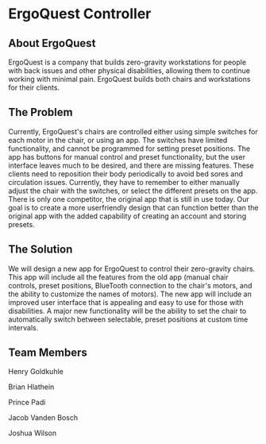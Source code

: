 # ErgoQuest Controller

## About ErgoQuest
ErgoQuest is a company that builds zero-gravity workstations for people with back issues and other physical disabilities, allowing them to continue working with minimal pain. ErgoQuest builds both chairs and workstations for their clients. 

## The Problem
Currently, ErgoQuest's chairs are controlled either using simple switches for each motor in the chair, or using an app. The switches have limited functionality, and cannot be programmed for setting preset positions. The app has buttons for manual control and preset functionality, but the user interface leaves much to be desired, and there are missing features.  These clients need to reposition their body periodically to avoid bed sores and circulation issues. Currently, they have to remember to either manually adjust the chair with the switches, or select the different presets on the app. There is only one competitor, the original app that is still in use today. Our goal is to create a more userfriendly design that can function better than the original app with the added capability of creating an account and storing presets.

## The Solution
We will design a new app for ErgoQuest to control their zero-gravity chairs. This app will include all the features from the old app (manual chair controls, preset positions, BlueTooth connection to the chair's motors, and the ability to customize the names of motors). The new app will include an improved user interface that is appealing and easy to use for those with disabilities. A major new functionality will be the ability to set the chair to automatically switch between selectable, preset positions at custom time intervals.

## Team Members
Henry Goldkuhle

Brian Hlathein

Prince Padi

Jacob Vanden Bosch

Joshua Wilson
